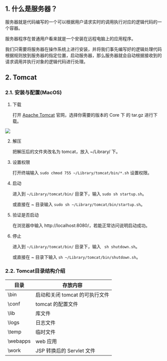 
## 1. 什么是服务器？

服务器就是代码编写的一个可以根据用户请求实时的调用执行对应的逻辑代码的一个容器。

服务器程序在普通用户看来就是一个安装在远程电脑上的应用程序。

我们只需要将服务器在操作系统上进行安装，并将我们事先编写好的逻辑处理代码根据规则放到服务器的指定位置，启动服务器，那么服务器就会自动根据接收到的请求调用并执行对象的逻辑代码进行处理。

<!--more-->

## 2. Tomcat

### 2.1. 安装与配置(MacOS)

1. 下载

    打开 [Apache Tomcat](http://tomcat.apache.org/) 官网，选择你需要的版本的 Core 下 的 tar.gz 进行下载。

![](https://gukaifeng.cn/posts/tomcat-ru-men/Tomcat%E5%85%A5%E9%97%A8_1.png)

2. 解压

    把解压后的文件夹改名为 tomcat，放入 ~/Library/ 下。

3. 设置权限

    打开终端输入 `sudo chmod 755 ~/Library/tomcat/bin/*.sh` 设置权限。

4. 启动

    进入到 `~/Library/tomcat/bin/` 目录下，输入 `sudo sh startup.sh`。

    或直接在 ~ 目录输入 `sudo sh ~/Library/tomcat/bin/startup.sh`。

5. 验证是否启动

    在浏览器中输入 http://localhost:8080/，若能正常访问说明启动成功。

6. 停止

    进入到 `~/Library/tomcat/bin/` 目录下，输入 ` sh shutdown.sh`。

    或直接在 ~ 目录下输入 `sh ~/Library/tomcat/bin/shutdown.sh`。





### 2.2. Tomcat目录结构介绍



| 目录     | 存放内容                       |
| -------- | ------------------------------ |
| \bin     | 启动和关闭 tomcat 的可执行文件 |
| \conf    | tomcat 的配置文件              |
| \lib     | 库文件                         |
| \logs    | 日志文件                       |
| \temp    | 临时文件                       |
| \webapps | web 应用                       |
| \work    | JSP 转换后的 Servlet 文件      |